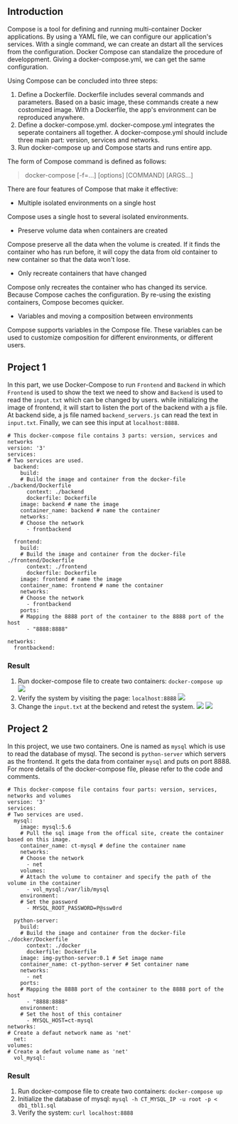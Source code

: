 ## Introduction
Compose is a tool for defining and running multi-container Docker applications. By using a YAML file, we can configure our application's services. With a single command, we can create an dstart all the services from the configuration. Docker Compose can standalize the procedure of developpment. Giving a docker-compose.yml, we can get the same configuration. 

Using Compose can be concluded into three steps:
1. Define a Dockerfile. Dockerfile includes several commands and parameters. Based on a basic image, these commands create a new costomized image. With a Dockerfile, the app's environment can be reproduced anywhere.
2. Define a docker-compose.yml. docker-compose.yml integrates the seperate containers all together. A docker-compose.yml should include three main part: version, services and networks.
3. Run docker-compose up and Compose starts and runs entire app.


The form of Compose command is defined as follows:
> docker-compose [-f=<arg>...] [options] [COMMAND] [ARGS...]
    
There are four features of Compose that make it effective:
* Multiple isolated environments on a single host

Compose uses a single host to several isolated environments.

* Preserve volume data when containers are created

Compose preserve all the data when the volume is created. If it finds the container who has run before, it will copy the data from old container to new container so that the data won't lose.

* Only recreate containers that have changed

Compose only recreates the container who has changed its service. Because Compose caches the configuration. By re-using the existing containers, Compose becomes quicker.

* Variables and moving a composition between environments

Compose supports variables in the Compose file. These variables can be used to customize composition for different environments, or different users.


## Project 1
In this part, we use Docker-Compose to run `Frontend` and `Backend` in which `Frontend` is used to show the text we need to show and `Backend` is used to read the `input.txt` which can be changed by users. while initializing the image of frontend, it will start to listen the port of the backend with a js file. At backend side, a js file named `backend_servers.js` can read the text in `input.txt`. Finally, we can see this input at `localhost:8888`.
```
# This docker-compose file contains 3 parts: version, services and networks
version: '3'
services:
# Two services are used.  
  backend:
    build:
    # Build the image and container from the docker-file ./backend/Dockerfile
      context: ./backend
      dockerfile: Dockerfile
    image: backend # name the image
    container_name: backend # name the container
    networks:
    # Choose the network
      - frontbackend

  frontend:
    build:
    # Build the image and container from the docker-file ./frontend/Dockerfile
      context: ./frontend
      dockerfile: Dockerfile
    image: frontend # name the image
    container_name: frontend # name the container
    networks:
    # Choose the network
      - frontbackend
    ports:
    # Mapping the 8888 port of the container to the 8888 port of the host
      - "8888:8888"

networks:
  frontbackend:
```
### Result
1. Run docker-compose file to create two containers: `docker-compose up`
![](fb-1.png)
2. Verify the system by visiting the page: `localhost:8888`
![](fb-2.png)
3. Change the `input.txt` at the beckend and retest the system.
![](fb-3.png)
![](fb-4.png)

## Project 2

In this project, we use two containers. One is named as `mysql` which is use to read the database of mysql. The second is `python-server` which servers as the frontend. It gets the data from container `mysql` and puts on port 8888. For more details of the docker-compose file, please refer to the code and comments.

```
# This docker-compose file contains four parts: version, services, networks and volumes
version: '3'
services:
# Two services are used.  
  mysql:
    image: mysql:5.6 
	# Pull the sql image from the offical site, create the container based on this image.
    container_name: ct-mysql # define the container name
    networks:
	# Choose the network
      - net 
    volumes:
	# Attach the volume to container and specify the path of the volume in the container
      - vol_mysql:/var/lib/mysql
    environment:
	# Set the password
      - MYSQL_ROOT_PASSWORD=P@ssw0rd

  python-server:
    build: 
	# Build the image and container from the docker-file ./docker/Dockerfile
      context: ./docker
      dockerfile: Dockerfile
    image: img-python-server:0.1 # Set image name
    container_name: ct-python-server # Set container name
    networks:
      - net
    ports:
	# Mapping the 8888 port of the container to the 8888 port of the host
      - "8888:8888"
    environment:
	# Set the host of this container
      - MYSQL_HOST=ct-mysql
networks:
# Create a defaut network name as 'net'
  net:
volumes:
# Create a defaut volume name as 'net'
  vol_mysql:
```

### Result
1. Run docker-compose file to create two containers: `docker-compose up`
2. Initialize the database of mysql: `mysql -h CT_MYSQL_IP -u root -p < db1_tbl1.sql`
3. Verify the system: `curl localhost:8888`
